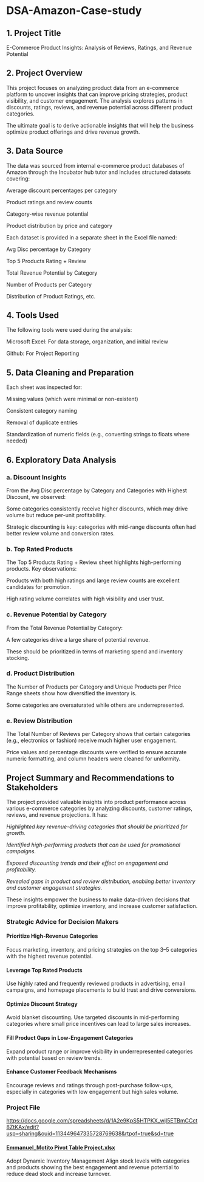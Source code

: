 # DSA-Amazon-Case-study

## 1. Project Title
 E-Commerce Product Insights: Analysis of Reviews, Ratings, and Revenue Potential

## 2. Project Overview
This project focuses on analyzing product data from an e-commerce platform to uncover insights that can improve pricing strategies, product visibility, and customer engagement. The analysis explores patterns in discounts, ratings, reviews, and revenue potential across different product categories.

The ultimate goal is to derive actionable insights that will help the business optimize product offerings and drive revenue growth.

## 3. Data Source
The data was sourced from internal e-commerce product databases of Amazon through the Incubator hub tutor and includes structured datasets covering:

Average discount percentages per category

Product ratings and review counts

Category-wise revenue potential

Product distribution by price and category

Each dataset is provided in a separate sheet in the Excel file named:

Avg Disc percentage by Category

Top 5 Products Rating + Review

Total Revenue Potential by Category

Number of Products per Category

Distribution of Product Ratings, etc.

## 4. Tools Used
The following tools were used during the analysis:

Microsoft Excel: For data storage, organization, and initial review

Github: For Project Reporting

## 5. Data Cleaning and Preparation
Each sheet was inspected for:

Missing values (which were minimal or non-existent)

Consistent category naming

Removal of duplicate entries

Standardization of numeric fields (e.g., converting strings to floats where needed)

## 6. Exploratory Data Analysis
### a. Discount Insights
From the Avg Disc percentage by Category and Categories with Highest Discount, we observed:

Some categories consistently receive higher discounts, which may drive volume but reduce per-unit profitability.

Strategic discounting is key: categories with mid-range discounts often had better review volume and conversion rates.

### b. Top Rated Products
The Top 5 Products Rating + Review sheet highlights high-performing products. Key observations:

Products with both high ratings and large review counts are excellent candidates for promotion.

High rating volume correlates with high visibility and user trust.

### c. Revenue Potential by Category
From the Total Revenue Potential by Category:

A few categories drive a large share of potential revenue.

These should be prioritized in terms of marketing spend and inventory stocking.

### d. Product Distribution
The Number of Products per Category and Unique Products per Price Range sheets show how diversified the inventory is.

Some categories are oversaturated while others are underrepresented.

### e. Review Distribution
The Total Number of Reviews per Category shows that certain categories (e.g., electronics or fashion) receive much higher user engagement.

Price values and percentage discounts were verified to ensure accurate numeric formatting, and column headers were cleaned for uniformity.

## Project Summary and Recommendations to Stakeholders
The project provided valuable insights into product performance across various e-commerce categories by analyzing discounts, customer ratings, reviews, and revenue projections. It has:

*Highlighted key revenue-driving categories that should be prioritized for growth.*

*Identified high-performing products that can be used for promotional campaigns.*

*Exposed discounting trends and their effect on engagement and profitability.*

*Revealed gaps in product and review distribution, enabling better inventory and customer engagement strategies.*

These insights empower the business to make data-driven decisions that improve profitability, optimize inventory, and increase customer satisfaction.

### Strategic Advice for Decision Makers
#### Prioritize High-Revenue Categories
Focus marketing, inventory, and pricing strategies on the top 3–5 categories with the highest revenue potential.

#### Leverage Top Rated Products
Use highly rated and frequently reviewed products in advertising, email campaigns, and homepage placements to build trust and drive conversions.

#### Optimize Discount Strategy
Avoid blanket discounting. Use targeted discounts in mid-performing categories where small price incentives can lead to large sales increases.

#### Fill Product Gaps in Low-Engagement Categories
Expand product range or improve visibility in underrepresented categories with potential based on review trends.

#### Enhance Customer Feedback Mechanisms
Encourage reviews and ratings through post-purchase follow-ups, especially in categories with low engagement but high sales volume.


### Project File

https://docs.google.com/spreadsheets/d/1A2e9KpS5HTPKX_wjl5ETBmCCct8ZtKAx/edit?usp=sharing&ouid=113449647335728769638&rtpof=true&sd=true

#### [Emmanuel_Motito Pivot Table Project.xlsx](https://github.com/user-attachments/files/21057130/Emmanuel_Motito.Pivot.Table.Project.xlsx)
Adopt Dynamic Inventory Management
Align stock levels with categories and products showing the best engagement and revenue potential to reduce dead stock and increase turnover.
